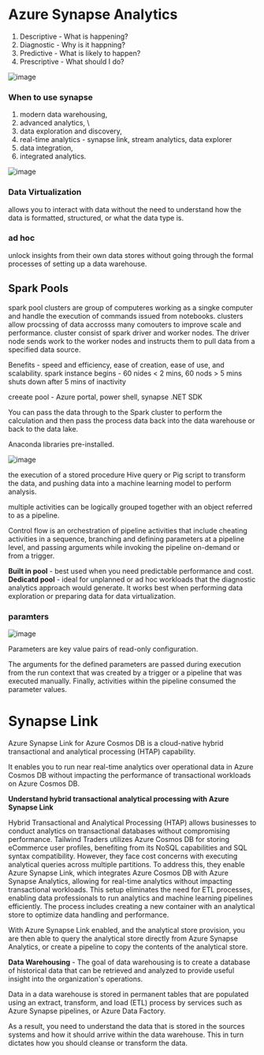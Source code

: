 # Azure Synapse Analytics

1. Descriptive - What is happening?
3. Diagnostic - Why is it happning?
4. Predictive - What is likely to happen?
5. Prescriptive - What should I do?

![image](https://github.com/user-attachments/assets/88b9ef39-7a33-49c5-a24f-0d1309685993)

### When to use synapse

1. modern data warehousing,
2. advanced analytics, \
3. data exploration and discovery,
4. real-time analytics - synapse link, stream analytics, data explorer
5. data integration,
6. integrated analytics.

![image](https://github.com/user-attachments/assets/68384d7c-0c4f-4315-b059-f189489a6ba6)

### Data Virtualization

allows you to interact with data without the need to understand how the data is formatted, structured, or what the data type is. 

### ad hoc

unlock insights from their own data stores without going through the formal processes of setting up a data warehouse.

## Spark Pools

spark pool clusters are group of computeres working as a singke computer and handle the execution of commands issued from notebooks.
clusters allow procssing of data accrosss many comouters to improve scale and performance.
cluster consist of spark driver and worker nodes.
The driver node sends work to the worker nodes and instructs them to pull data from a specified data source.

Benefits - speed and efficiency, ease of creation, ease of use, and scalability.
spark instance begins - 60 nides < 2 mins, 60 nods >  5 mins
shuts down after 5 mins of inactivity

creeate  pool - Azure portal, power shell, synapse .NET SDK

You can pass the data through to the Spark cluster to perform the calculation and then pass the process data back into the data warehouse or back to the data lake. 

Anaconda libraries pre-installed.


![image](https://github.com/user-attachments/assets/d12def90-44b5-4696-9e8b-52a8c8202a89)


the execution of a stored procedure Hive query or Pig script to transform the data, and pushing data into a machine learning model to perform analysis.

multiple activities can be logically grouped together with an object referred to as a pipeline.

Control flow is an orchestration of pipeline activities that include cheating activities in a sequence, branching and defining parameters at a pipeline level, and passing arguments while invoking the pipeline on-demand or from a trigger.


**Built in pool** - best used when you need predictable performance and cost.
**Dedicatd pool** - ideal for unplanned or ad hoc workloads that the diagnostic analytics approach would generate. It works best when performing data exploration or preparing data for data virtualization.


### paramters

![image](https://github.com/user-attachments/assets/cd866c88-8b16-42f1-a8b3-363b61341e3e)


Parameters are key value pairs of read-only configuration. 

The arguments for the defined parameters are passed during execution from the run context that was created by a trigger or a pipeline that was executed manually. Finally, activities within the pipeline consumed the parameter values.

# Synapse Link

Azure Synapse Link for Azure Cosmos DB is a cloud-native hybrid transactional and analytical processing (HTAP) capability. 

It enables you to run near real-time analytics over operational data in Azure Cosmos DB without impacting the performance of transactional workloads on Azure Cosmos DB.


**Understand hybrid transactional analytical processing with Azure Synapse Link**

Hybrid Transactional and Analytical Processing (HTAP) allows businesses to conduct analytics on transactional databases without compromising performance. Tailwind Traders utilizes Azure Cosmos DB for storing eCommerce user profiles, benefiting from its NoSQL capabilities and SQL syntax compatibility. However, they face cost concerns with executing analytical queries across multiple partitions. To address this, they enable Azure Synapse Link, which integrates Azure Cosmos DB with Azure Synapse Analytics, allowing for real-time analytics without impacting transactional workloads. This setup eliminates the need for ETL processes, enabling data professionals to run analytics and machine learning pipelines efficiently. The process includes creating a new container with an analytical store to optimize data handling and performance.

With Azure Synapse Link enabled, and the analytical store provision, you are then able to query the analytical store directly from Azure Synapse Analytics, or create a pipeline to copy the contents of the analytical store.


**Data Warehousing** - The goal of data warehousing is to create a database of historical data that can be retrieved and analyzed to provide useful insight into the organization's operations.


Data in a data warehouse is stored in permanent tables that are populated using an extract, transform, and load (ETL) process by services such as Azure Synapse pipelines, or Azure Data Factory. 

As a result, you need to understand the data that is stored in the sources systems and how it should arrive within the data warehouse. This in turn dictates how you should cleanse or transform the data.




















